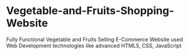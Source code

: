# Vegetable-and-Fruits-Shopping-Website
Fully Functional Vegetable and Fruits Selling E-Commerce Website used Web Development technologies like advanced HTML5, CSS, JavaScript
